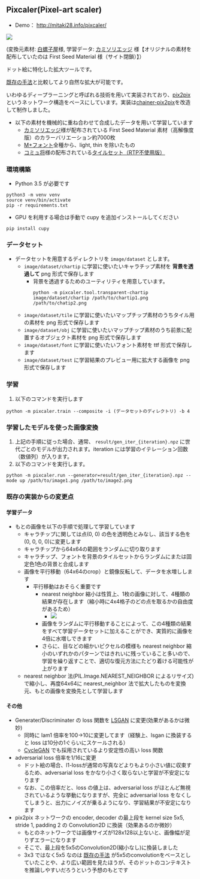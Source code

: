 ## Pixcaler(Pixel-art scaler)

* Demo： http://mitaki28.info/pixcaler/

<img src="https://github.com/mitaki28/pixel-art-upscaler/blob/master/image/example.gif?raw=true">

(変換元素材: [白螺子屋](http://hi79.web.fc2.com/)様, 学習データ: [カミソリエッジ](https://razor-edge.work/material/fsmchcv/) 様【オリジナルの素材を配布していたのは First Seed Material 様（サイト閉鎖）】）

ドット絵に特化した拡大ツールです。

[既存の手法](https://en.wikipedia.org/wiki/Pixel-art_scaling_algorithms)と比較してより自然な拡大が可能です。

いわゆるディープラーニングと呼ばれる技術を用いて実装されており、[pix2pix](https://arxiv.org/abs/1611.07004) というネットワーク構造をベースにしています。実装は[chainer-pix2pix](https://github.com/pfnet-research/chainer-pix2pix)を改造して制作しました。

* 以下の素材を機械的に重ね合わせて合成したデータを用いて学習しています
    * [カミソリエッジ](https://razor-edge.work/material/fsmchcv/)様が配布されている First Seed Material 素材（高解像度版）のカラーバリエーション約7000枚
    * [M+フォント](https://mplus-fonts.osdn.jp/)全種から、light, thin を除いたもの
    * [コミュ将](https://comshou.wixsite.com/com-sho/about)様の配布されている[タイルセット（RTP不使用版）](https://comshou.wixsite.com/com-sho/single-post/2017/04/19/RTP%E4%B8%8D%E4%BD%BF%E7%94%A8%E7%B4%A0%E6%9D%90%E3%81%BE%E3%81%A8%E3%82%81)

### 環境構築
* Python 3.5 が必要です

```
python3 -m venv venv
source venv/bin/activate
pip -r requirements.txt
```

* GPU を利用する場合は手動で cupy を追加インストールしてください
```
pip install cupy
```

### データセット
* データセットを用意するディレクトリを `image/dataset` とします。
    * `image/dataset/chartip` に学習に使いたいキャラチップ素材を **背景を透過して** png 形式で保存します
        * 背景を透過するためのユーティリティを用意しています。
            ```
            python -m pixcaler.tool.transparent-chartip image/dataset/chartip /path/to/chartip1.png /path/to/chatip2.png
            ```
    * `image/dataset/tile` に学習に使いたいマップチップ素材のうちタイル用の素材を png 形式で保存します
    * `image/dataset/obj` に学習に使いたいマップチップ素材のうち前景に配置するオブジェクト素材を png 形式で保存します
    * `image/dataset/font` に学習に使いたいフォント素材を ttf 形式で保存します
    * `image/dataset/test` に学習結果のプレビュー用に拡大する画像を png 形式で保存します
        

### 学習
1. 以下のコマンドを実行します
```
python -m pixcaler.train --composite -i (データセットのディレクトリ) -b 4
```


### 学習したモデルを使った画像変換
1. 上記の手順に従った場合、通常、 `result/gen_iter_{iteration}.npz` に世代ごとのモデルが出力されます。iteration には学習のイテレーション回数（数値列）が入ります。
1. 以下のコマンドを実行します。
```
python -m pixcaler.run --generator=result/gen_iter_{iteration}.npz --mode up /path/to/image1.png /path/to/image2.png
```


### 既存の実装からの変更点
#### 学習データ
* もとの画像を以下の手順で処理して学習しています
    * キャラチップに関しては点(0, 0) の色を透明色とみなし、該当する色を(0, 0, 0, 0)に変更します
    * キャラチップから64x64の範囲をランダムに切り取ります
    * キャラチップ、フォントを背景のタイルセットからランダムにまたは固定色1色の背景と合成します
    * 画像を平行移動（64x64のcrop）と鏡像反転して、データを水増しします
        * 平行移動はおそらく重要です
            * nearest neighbor 縮小は性質上、1枚の画像に対して、4種類の結果が存在します（縮小時に4x4格子のどの点を取るかの自由度があるため）
                * <img src="https://github.com/mitaki28/pixel-art-upscaler/blob/master/nn-scales.png?raw=true">
            * 画像をランダムに平行移動することによって、この4種類の結果をすべて学習データセットに加えることができ、実質的に画像を4倍に水増しできます
            * さらに、目などの細かいピクセルの模様も nearest neighbor 縮小のいずれかのパターンではきれいに残っていること多いので、学習を繰り返すことで、適切な復元方法にたどり着ける可能性が上がります
    * nearest neighbor 法(PIL.Image.NEAREST_NEIGHBOR によるリサイズ)で縮小し、再度64x64に nearest_neighbor 法で拡大したものを変換元、もとの画像を変換先として学習します

#### その他
* Generater/Discriminater の loss 関数を [LSGAN](https://arxiv.org/abs/1611.04076) に変更(効果があるかは微妙)
    * 同時に lam1 倍率を100→10に変更してます（経験上、lsgan に換装すると loss は10分の1ぐらいにスケールされる）
    * [CycleGAN](https://github.com/junyanz/CycleGAN) でも採用されているより安定性の高い loss 関数
* adversarial loss 倍率を1/16に変更
    * ドット絵の場合、l1-lossが通常の写真などよりもより小さい値に収束するため、adversarial loss をかなり小さく取らないと学習が不安定になります
    * なお、この倍率だと、loss の値上は、adversarial loss がほとんど無視されているような挙動になりますが、完全に adversarial loss をなくしてしまうと、出力にノイズが乗るようになり、学習結果が不安定になります
* pix2pix ネットワークの encoder, decoder の最上段を kernel size 5x5, stride 1, padding 2 の Convolution2D に換装（効果あるのか微妙）
    * もとのネットワークでは画像サイズが128x128以上ないと、画像幅が足りずエラーになります
    * そこで、最上段を5x5のConvolution2D(縮小なし)に換装しました
    * 3x3 ではなく5x5 なのは [既存の手法](https://en.wikipedia.org/wiki/Pixel-art_scaling_algorithms) が5x5のconvolutionをベースとしていたことや、より広い範囲を見たほうが、そのドットのコンテキストを推論しやすいだろうという予想のもとです


